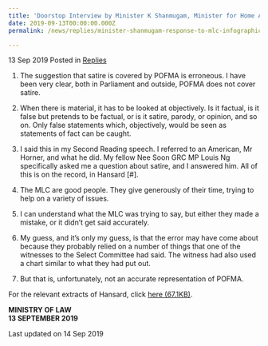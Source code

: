 ```yaml
---
title: 'Doorstop Interview by Minister K Shanmugam, Minister for Home Affairs and Law, on Media Literacy Council''s Infographic, and Satire and POFMA, 13 September 2019'
date: 2019-09-13T00:00:00.000Z
permalink: /news/replies/minister-shanmugam-response-to-mlc-infographic-satire-and-pofma/

---
```



13 Sep 2019 Posted in [Replies](/news/replies)

1. The suggestion that satire is covered by POFMA is erroneous. I have been very clear, both in Parliament and outside, POFMA does not cover satire.
 
2. When there is material, it has to be looked at objectively. Is it factual, is it false but pretends to be factual, or is it satire, parody, or opinion, and so on. Only false statements which, objectively, would be seen as statements of fact can be caught.
 
3. I said this in my Second Reading speech. I referred to an American, Mr Horner, and what he did. My fellow Nee Soon GRC MP Louis Ng specifically asked me a question about satire, and I answered him. All of this is on the record, in Hansard [#].
 
4. The MLC are good people. They give generously of their time, trying to help on a variety of issues.
 
5. I can understand what the MLC was trying to say, but either they made a mistake, or it didn’t get said accurately.
 
6. My guess, and it’s only my guess, is that the error may have come about because they probably relied on a number of things that one of the witnesses to the Select Committee had said. The witness had also used a chart similar to what they had put out.
 
7. But that is, unfortunately, not an accurate representation of POFMA.

For the relevant extracts of Hansard, click [here (67.1KB)](/files/news/replies/2019/09/page1.pdf).

**MINISTRY OF LAW**  
**13 SEPTEMBER 2019** 

<p class="right-side-updated">Last updated on 14 Sep 2019</p> 

